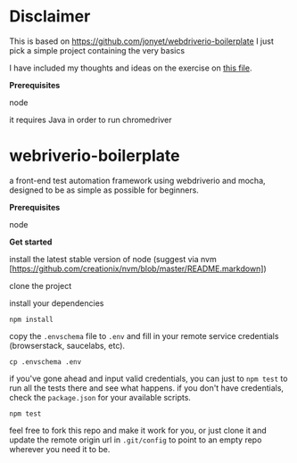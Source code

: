 # Disclaimer
This is based on https://github.com/jonyet/webdriverio-boilerplate
I just pick a simple project containing the very basics

I have included my thoughts and ideas on the exercise on [this file](/Feedback.md).

**Prerequisites**

node

it requires Java in order to run chromedriver



# webriverio-boilerplate

a front-end test automation framework using webdriverio and mocha, designed to be as simple as possible for beginners.

**Prerequisites**

node

**Get started**

install the latest stable version of node (suggest via nvm [https://github.com/creationix/nvm/blob/master/README.markdown])

clone the project

install your dependencies

```
npm install
```

copy the `.envschema` file to `.env` and fill in your remote service credentials (browserstack, saucelabs, etc).

```
cp .envschema .env
```

if you've gone ahead and input valid credentials, you can just to `npm test` to run all the tests there and see what happens. if you don't have credentials, check the `package.json` for your available scripts.

```
npm test
```

feel free to fork this repo and make it work for you, or just clone it and update the remote origin url in `.git/config` to point to an empty repo wherever you need it to be.